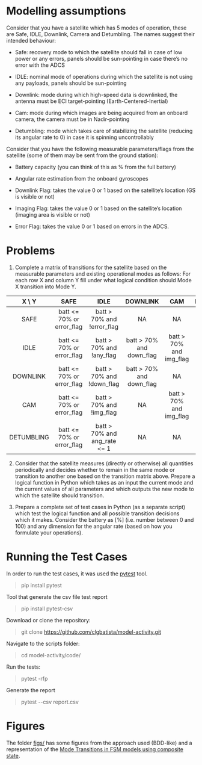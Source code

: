 # Modelling assumptions

Consider that you have a satellite which has 5 modes of operation, these are Safe, IDLE, Downlink, Camera and Detumbling. The names suggest their intended behaviour:

- Safe: recovery mode to which the satellite should fall in case of low power or any errors, panels should be sun-pointing in case there’s no error with the ADCS

- IDLE: nominal mode of operations during which the satellite is not using any payloads, panels should be sun-pointing

- Downlink: mode during which high-speed data is downlinked, the antenna must be ECI target-pointing (Earth-Centered-Inertial)

- Cam: mode during which images are being acquired from an onboard camera, the camera must be in Nadir-pointing

- Detumbling: mode which takes care of stabilizing the satellite (reducing its angular rate to 0) in case it is spinning uncontrollably
 
Consider that you have the following measurable parameters/flags from the satellite (some of them may be sent from the ground station):

- Battery capacity (you can think of this as % from the full battery)

- Angular rate estimation from the onboard gyroscopes

- Downlink Flag: takes the value 0 or 1 based on the satellite’s location (GS is visible or not)

- Imaging Flag: takes the value 0 or 1 based on the satellite’s location (imaging area is visible or not)

- Error Flag: takes the value 0 or 1 based on errors in the ADCS.

# Problems

1. Complete a matrix of transitions for the satellite based on the measurable parameters and existing operational modes as follows: For each row X and column Y fill under what logical condition should Mode X transition into Mode Y.

|   X \ Y  |SAFE                     |IDLE                        |DOWNLINK                   |CAM                       |DETUMBLING                  |
|:--------:|:-----------------------:|:-------------------------: |:-------------------------:|:------------------------:|:--------------------------:|
|SAFE      |batt <= 70% or error_flag|batt > 70% and !error_flag  |NA                         |NA                        |NA                          |
|IDLE      |batt <= 70% or error_flag|batt > 70% and !any_flag    |batt > 70% and down_flag   |batt > 70% and img_flag   |batt > 70% and ang_rate > 1 |
|DOWNLINK  |batt <= 70% or error_flag|batt > 70% and !down_flag   |batt > 70% and down_flag   |NA                        |NA                          |
|CAM       |batt <= 70% or error_flag|batt > 70% and !img_flag    |NA                         |batt > 70% and img_flag  |NA                          |
|DETUMBLING|batt <= 70% or error_flag|batt > 70% and ang_rate <= 1|NA                         |NA                        |batt > 70% and ang_rate > 1 |

2. Consider that the satellite measures (directly or otherwise) all quantities periodically and decides whether to remain in the same mode or transition to another one based on the transition matrix above. Prepare a logical function in Python which takes as an input the current mode and the current values of all parameters and which outputs the new mode to which the satellite should transition.

3. Prepare a complete set of test cases in Python (as a separate script) which test the logical function and all possible transition decisions which it makes. Consider the battery as [%] (i.e. number between 0 and 100) and any dimension for the angular rate (based on how you formulate your operations).

# Running the Test Cases

In order to run the test cases, it was used the [pytest](https://docs.pytest.org/en/6.2.x/) tool.

> pip install pytest

Tool that generate the csv file test report

>  pip install pytest-csv

Download or clone the repository:

> git clone https://github.com/clgbatista/model-activity.git

Navigate to the scripts folder:

> cd model-activity/code/

Run the tests:

> pytest -rfp

Generate the report

> pytest --csv report.csv

# Figures

The folder [figs/](figs/) has some figures from the approach used (BDD-like) and a representation of the [Mode Transitions in FSM models using composite state](figs/fsm_model.PNG).

